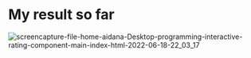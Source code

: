 # My result so far
![screencapture-file-home-aidana-Desktop-programming-interactive-rating-component-main-index-html-2022-06-18-22_03_17](https://user-images.githubusercontent.com/65579693/174446912-24149e13-2716-4517-9934-bbb6ca0b0071.png)
